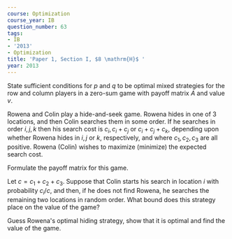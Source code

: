 ```yaml
---
course: Optimization
course_year: IB
question_number: 63
tags:
- IB
- '2013'
- Optimization
title: 'Paper 1, Section I, $8 \mathrm{H}$ '
year: 2013
---
```




State sufficient conditions for $p$ and $q$ to be optimal mixed strategies for the row and column players in a zero-sum game with payoff matrix $A$ and value $v$.

Rowena and Colin play a hide-and-seek game. Rowena hides in one of 3 locations, and then Colin searches them in some order. If he searches in order $i, j, k$ then his search cost is $c_{i}, c_{i}+c_{j}$ or $c_{i}+c_{j}+c_{k}$, depending upon whether Rowena hides in $i, j$ or $k$, respectively, and where $c_{1}, c_{2}, c_{3}$ are all positive. Rowena (Colin) wishes to maximize (minimize) the expected search cost.

Formulate the payoff matrix for this game.

Let $c=c_{1}+c_{2}+c_{3}$. Suppose that Colin starts his search in location $i$ with probability $c_{i} / c$, and then, if he does not find Rowena, he searches the remaining two locations in random order. What bound does this strategy place on the value of the game?

Guess Rowena's optimal hiding strategy, show that it is optimal and find the value of the game.